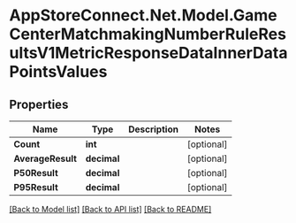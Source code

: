 # AppStoreConnect.Net.Model.GameCenterMatchmakingNumberRuleResultsV1MetricResponseDataInnerDataPointsValues

## Properties

Name | Type | Description | Notes
------------ | ------------- | ------------- | -------------
**Count** | **int** |  | [optional] 
**AverageResult** | **decimal** |  | [optional] 
**P50Result** | **decimal** |  | [optional] 
**P95Result** | **decimal** |  | [optional] 

[[Back to Model list]](../README.md#documentation-for-models) [[Back to API list]](../README.md#documentation-for-api-endpoints) [[Back to README]](../README.md)

